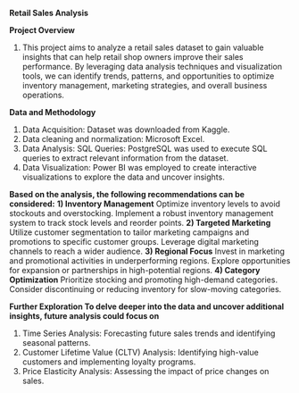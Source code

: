 **Retail Sales Analysis**

**Project Overview**
1) This project aims to analyze a retail sales dataset to gain valuable insights that can help retail shop owners improve their sales performance.
By leveraging data analysis techniques and visualization tools, we can identify trends, patterns, and opportunities to optimize inventory management,
marketing strategies, and overall business operations.

**Data and Methodology**
1) Data Acquisition: Dataset was downloaded from Kaggle.
2) Data cleaning and normalization: Microsoft Excel.
3) Data Analysis: SQL Queries: PostgreSQL was used to execute SQL queries to extract relevant information from the dataset.
4) Data Visualization: Power BI was employed to create interactive visualizations to explore the data and uncover insights.

**Based on the analysis, the following recommendations can be considered:**
**1) Inventory Management**
Optimize inventory levels to avoid stockouts and overstocking.
Implement a robust inventory management system to track stock levels and reorder points.
**2) Targeted Marketing**
Utilize customer segmentation to tailor marketing campaigns and promotions to specific customer groups.
Leverage digital marketing channels to reach a wider audience.
**3) Regional Focus**
Invest in marketing and promotional activities in underperforming regions.
Explore opportunities for expansion or partnerships in high-potential regions.
**4) Category Optimization**
Prioritize stocking and promoting high-demand categories.
Consider discontinuing or reducing inventory for slow-moving categories.

**Further Exploration
To delve deeper into the data and uncover additional insights, future analysis could focus on**
1) Time Series Analysis: Forecasting future sales trends and identifying seasonal patterns.
2) Customer Lifetime Value (CLTV) Analysis: Identifying high-value customers and implementing loyalty programs.
3) Price Elasticity Analysis: Assessing the impact of price changes on sales.
